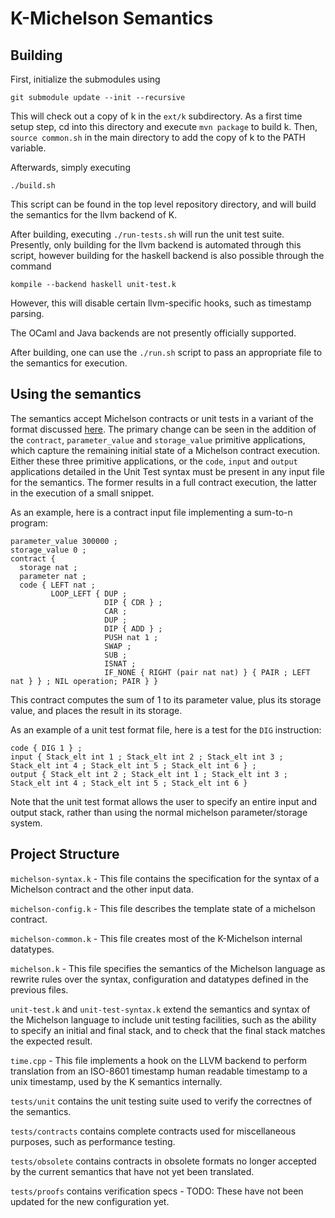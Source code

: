 # K-Michelson Semantics

## Building

First, initialize the submodules using

    git submodule update --init --recursive

This will check out a copy of k in the `ext/k` subdirectory.  As a first time setup step, cd into this directory and execute `mvn package` to build k.  Then, `source common.sh` in the main directory to add the copy of k to the PATH variable.

Afterwards, simply executing 

    ./build.sh 

This script can be found in the top level repository directory, and will build the semantics for the llvm backend of K.  

After building, executing `./run-tests.sh` will run the unit test suite.  Presently, only building for the llvm backend is automated through this script, however building for the haskell backend is also possible through the command

    kompile --backend haskell unit-test.k

However, this will disable certain llvm-specific hooks, such as timestamp parsing.

The OCaml and Java backends are not presently officially supported.

After building, one can use the `./run.sh` script to pass an appropriate file to the semantics for execution.
    

## Using the semantics

The semantics accept Michelson contracts or unit tests in a variant of the format discussed [here](https://gitlab.com/tezos/tezos/-/merge_requests/1487/diffs).  The primary change can be seen in the addition of the `contract`, `parameter_value` and `storage_value` primitive applications, which capture the remaining initial state of a Michelson contract execution.  Either these three primitive applications, or the `code`, `input` and `output` applications detailed in the Unit Test syntax must be present in any input file for the semantics.  The former results in a full contract execution, the latter in the execution of a small snippet.

As an example, here is a contract input file implementing a sum-to-n program:

    parameter_value 300000 ;
    storage_value 0 ;
    contract { 
      storage nat ; 
      parameter nat ; 
      code { LEFT nat ; 
             LOOP_LEFT { DUP ;
                         DIP { CDR } ;
                         CAR ;
                         DUP ;
                         DIP { ADD } ;
                         PUSH nat 1 ;
                         SWAP ; 
                         SUB ;
                         ISNAT ;
                         IF_NONE { RIGHT (pair nat nat) } { PAIR ; LEFT nat } } ; NIL operation; PAIR } }

This contract computes the sum of 1 to its parameter value, plus its storage value, and places the result in its storage.

As an example of a unit test format file, here is a test for the `DIG` instruction:


    code { DIG 1 } ; 
    input { Stack_elt int 1 ; Stack_elt int 2 ; Stack_elt int 3 ; Stack_elt int 4 ; Stack_elt int 5 ; Stack_elt int 6 } ;
    output { Stack_elt int 2 ; Stack_elt int 1 ; Stack_elt int 3 ; Stack_elt int 4 ; Stack_elt int 5 ; Stack_elt int 6 }

Note that the unit test format allows the user to specify an entire input and output stack, rather than using the normal michelson parameter/storage system.

## Project Structure

`michelson-syntax.k` - This file contains the specification for the syntax of a Michelson contract and the other input data.

`michelson-config.k` - This file describes the template state of a michelson contract.

`michelson-common.k` - This file creates most of the K-Michelson internal datatypes.

`michelson.k` - This file specifies the semantics of the Michelson language as rewrite rules over the syntax, configuration and datatypes defined in the previous files.

`unit-test.k` and `unit-test-syntax.k` extend the semantics and syntax of the Michelson language to include unit testing facilities, such as the ability to specify an initial and final stack, and to check that the final stack matches the expected result.

`time.cpp` - This file implements a hook on the LLVM backend to perform translation from an ISO-8601 timestamp human readable timestamp to a unix timestamp, used by the K semantics internally.

`tests/unit` contains the unit testing suite used to verify the correctnes of the semantics.

`tests/contracts` contains complete contracts used for miscellaneous purposes, such as performance testing.

`tests/obsolete` contains contracts in obsolete formats no longer accepted by the current semantics that have not yet been translated.

`tests/proofs` contains verification specs - TODO: These have not been updated for the new configuration yet.
